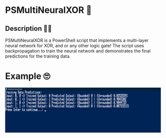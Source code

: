 # PSMultiNeuralXOR 🧩

## Description 👨‍💻
PSMultiNeuralXOR is a PowerShell script that implements a multi-layer neural network for XOR, and or any other logic gate!
The script uses backpropagation to train the neural network and demonstrates the final predictions for the training data.

# Example 🙄
![Brainz](Brains.png)
